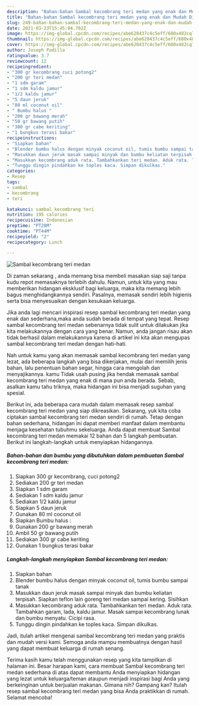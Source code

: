 ```yaml
---
description: "Bahan-bahan Sambal kecombrang teri medan yang enak dan Mudah Dibuat"
title: "Bahan-bahan Sambal kecombrang teri medan yang enak dan Mudah Dibuat"
slug: 249-bahan-bahan-sambal-kecombrang-teri-medan-yang-enak-dan-mudah-dibuat
date: 2021-03-23T15:45:04.702Z
image: https://img-global.cpcdn.com/recipes/abe628437c4c5eff/680x482cq70/sambal-kecombrang-teri-medan-foto-resep-utama.jpg
thumbnail: https://img-global.cpcdn.com/recipes/abe628437c4c5eff/680x482cq70/sambal-kecombrang-teri-medan-foto-resep-utama.jpg
cover: https://img-global.cpcdn.com/recipes/abe628437c4c5eff/680x482cq70/sambal-kecombrang-teri-medan-foto-resep-utama.jpg
author: Joseph Padilla
ratingvalue: 3.7
reviewcount: 12
recipeingredient:
- "300 gr kecombrang cuci potong2"
- "200 gr teri medan"
- "1 sdm garam"
- "1 sdm kaldu jamur"
- "1/2 kaldu jamur"
- "5 daun jeruk"
- "80 ml coconut oil"
- " Bumbu halus "
- "200 gr bawang merah"
- "50 gr bawang putih"
- "300 gr cabe keriting"
- "1 bungkus terasi bakar"
recipeinstructions:
- "Siapkan bahan"
- "Blender bumbu halus dengan minyak coconut oil, tumis bumbu sampai tanak"
- "Masukkan daun jeruk masak sampai minyak dan bumbu keliatan terpisah. Siapkan teflon lain goreng teri medan sampai kering. Sisihkan"
- "Masukkan kecombrang aduk rata. Tambahkankan teri medan. Aduk rata. Tambahkan garam, lada, kaldu jamur. Masak sampai kecombrang lunak dan bumbu menyatu. Cicipi rasa."
- "Tunggu dingin pindahkan ke toples kaca. Simpan dikulkas."
categories:
- Resep
tags:
- sambal
- kecombrang
- teri

katakunci: sambal kecombrang teri 
nutrition: 195 calories
recipecuisine: Indonesian
preptime: "PT28M"
cooktime: "PT44M"
recipeyield: "2"
recipecategory: Lunch

---
```



![Sambal kecombrang teri medan](https://img-global.cpcdn.com/recipes/abe628437c4c5eff/680x482cq70/sambal-kecombrang-teri-medan-foto-resep-utama.jpg)

Di zaman  sekarang , anda memang bisa membeli masakan siap saji tanpa kudu repot memasaknya terlebih dahulu. Namun, untuk kita yang mau memberikan hidangan eksklusif bagi keluarga, maka kita memang lebih bagus menghidangkannya sendiri. Pasalnya, memasak sendiri lebih higienis serta bisa menyesuaikan dengan kesukaan keluarga.

Jika anda lagi mencari inspirasi resep sambal kecombrang teri medan yang enak dan sederhana,maka anda sudah berada di tempat yang tepat. Resep sambal kecombrang teri medan  sebenarnya tidak sulit untuk dilakukan jika kita melakukannya dengan cara yang benar. Namun, anda jangan risau akan tidak berhasil dalam melakukannya 
karena di artikel ini kita akan mengupas sambal kecombrang teri medan dengan hati-hati.  



Nah untuk kamu yang akan memasak sambal kecombrang teri medan yang lezat, ada beberapa langkah yang bisa dikerjakan, mulai dari memilih jenis bahan, lalu penentuan bahan segar, hingga cara mengolah dan menyajikannya. kamu Tidak usah pusing jika hendak memasak sambal kecombrang teri medan yang enak di mana pun anda berada. Sebab, asalkan kamu  tahu triknya, maka hidangan ini bisa menjadi suguhan yang spesial.

Berikut ini, ada beberapa cara mudah dalam memasak resep sambal kecombrang teri medan yang siap dikreasikan. Sekarang, yuk kita coba ciptakan sambal kecombrang teri medan sendiri di rumah. Tetap dengan bahan sederhana, hidangan ini dapat memberi manfaat dalam membantu menjaga kesehatan tubuhmu sekeluarga. Anda dapat membuat Sambal kecombrang teri medan memakai 12 bahan dan 5 langkah pembuatan. Berikut ini langkah-langkah untuk menyiapkan hidangannya.

<!--inarticleads1-->

##### Bahan-bahan dan bumbu yang dibutuhkan dalam pembuatan Sambal kecombrang teri medan:

1. Siapkan 300 gr kecombrang, cuci potong2
1. Sediakan 200 gr teri medan
1. Siapkan 1 sdm garam
1. Sediakan 1 sdm kaldu jamur
1. Sediakan 1/2 kaldu jamur
1. Siapkan 5 daun jeruk
1. Gunakan 80 ml coconut oil
1. Siapkan  Bumbu halus :
1. Gunakan 200 gr bawang merah
1. Ambil 50 gr bawang putih
1. Sediakan 300 gr cabe keriting
1. Gunakan 1 bungkus terasi bakar




<!--inarticleads2-->

##### Langkah-langkah menyiapkan Sambal kecombrang teri medan:

1. Siapkan bahan
1. Blender bumbu halus dengan minyak coconut oil, tumis bumbu sampai tanak
1. Masukkan daun jeruk masak sampai minyak dan bumbu keliatan terpisah. Siapkan teflon lain goreng teri medan sampai kering. Sisihkan
1. Masukkan kecombrang aduk rata. Tambahkankan teri medan. Aduk rata. Tambahkan garam, lada, kaldu jamur. Masak sampai kecombrang lunak dan bumbu menyatu. Cicipi rasa.
1. Tunggu dingin pindahkan ke toples kaca. Simpan dikulkas.




Jadi, itulah artikel mengenai  sambal kecombrang teri medan  yang praktis dan mudah versi kami. Semoga anda mampu membuatnya dengan hasil yang dapat membuat keluarga di rumah senang. 

Terima kasih kamu telah menggunakan resep yang kita tampilkan di halaman ini. Besar harapan kami, cara membuat  Sambal kecombrang teri medan sederhana di atas dapat membantu Anda menyiapkan hidangan yang lezat untuk keluarga/teman ataupun menjadi inspirasi bagi Anda yang berkeinginan untuk berjualan makanan. Gimana nih? Gampang kan? Itulah resep sambal kecombrang teri medan yang bisa Anda praktikkan di rumah. Selamat mencoba!

